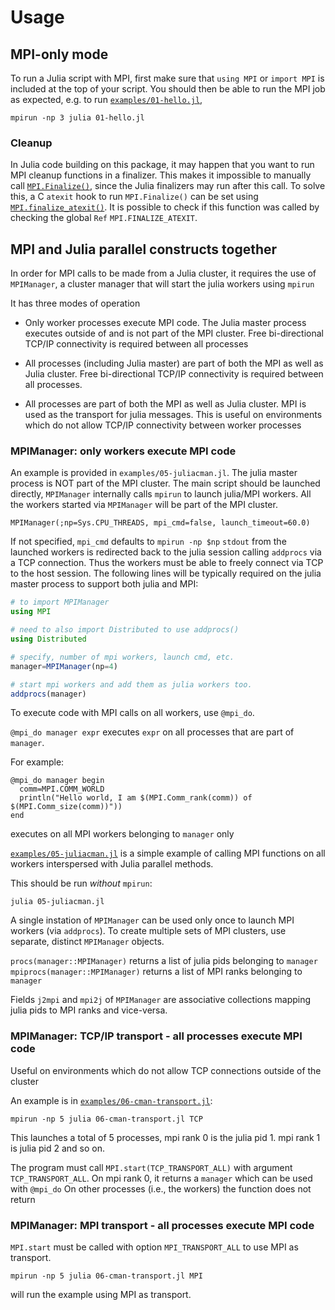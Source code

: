 # Usage

## MPI-only mode

To run a Julia script with MPI, first make sure that `using MPI` or
`import MPI` is included at the top of your script. You should then be
able to run the MPI job as expected, e.g. to run [`examples/01-hello.jl`](https://github.com/JuliaParallel/MPI.jl/blob/master/examples/01-hello.jl),

```
mpirun -np 3 julia 01-hello.jl
```

### Cleanup
In Julia code building on this package, it may happen that you want to run MPI cleanup functions in a finalizer.
This makes it impossible to manually call [`MPI.Finalize()`](@ref), since the Julia finalizers may run after this call.
To solve this, a C `atexit` hook to run `MPI.Finalize()` can be set using [`MPI.finalize_atexit()`](@ref). It is possible
to check if this function was called by checking the global `Ref` `MPI.FINALIZE_ATEXIT`.

## MPI and Julia parallel constructs together

In order for MPI calls to be made from a Julia cluster, it requires the use of
`MPIManager`, a cluster manager that will start the julia workers using `mpirun`

It has three modes of operation

- Only worker processes execute MPI code. The Julia master process executes outside of and
  is not part of the MPI cluster. Free bi-directional TCP/IP connectivity is required
  between all processes

- All processes (including Julia master) are part of both the MPI as well as Julia cluster.
  Free bi-directional TCP/IP connectivity is required between all processes.

- All processes are part of both the MPI as well as Julia cluster. MPI is used as the transport
  for julia messages. This is useful on environments which do not allow TCP/IP connectivity
  between worker processes

### MPIManager: only workers execute MPI code

An example is provided in `examples/05-juliacman.jl`.
The julia master process is NOT part of the MPI cluster. The main script should be
launched directly, `MPIManager` internally calls `mpirun` to launch julia/MPI workers.
All the workers started via `MPIManager` will be part of the MPI cluster.

```
MPIManager(;np=Sys.CPU_THREADS, mpi_cmd=false, launch_timeout=60.0)
```

If not specified, `mpi_cmd` defaults to `mpirun -np $np`
`stdout` from the launched workers is redirected back to the julia session calling `addprocs` via a TCP connection.
Thus the workers must be able to freely connect via TCP to the host session.
The following lines will be typically required on the julia master process to support both julia and MPI:

```julia
# to import MPIManager
using MPI

# need to also import Distributed to use addprocs()
using Distributed

# specify, number of mpi workers, launch cmd, etc.
manager=MPIManager(np=4)

# start mpi workers and add them as julia workers too.
addprocs(manager)
```

To execute code with MPI calls on all workers, use `@mpi_do`.

`@mpi_do manager expr` executes `expr` on all processes that are part of `manager`.

For example:
```
@mpi_do manager begin
  comm=MPI.COMM_WORLD
  println("Hello world, I am $(MPI.Comm_rank(comm)) of $(MPI.Comm_size(comm))"))
end
```
executes on all MPI workers belonging to `manager` only

[`examples/05-juliacman.jl`](https://github.com/JuliaParallel/MPI.jl/blob/master/examples/05-juliacman.jl) is a simple example of calling MPI functions on all workers interspersed with Julia parallel methods.

This should be run _without_ `mpirun`:
```
julia 05-juliacman.jl
```

A single instation of `MPIManager` can be used only once to launch MPI workers (via `addprocs`).
To create multiple sets of MPI clusters, use separate, distinct `MPIManager` objects.

`procs(manager::MPIManager)` returns a list of julia pids belonging to `manager`
`mpiprocs(manager::MPIManager)` returns a list of MPI ranks belonging to `manager`

Fields `j2mpi` and `mpi2j` of `MPIManager` are associative collections mapping julia pids to MPI ranks and vice-versa.

### MPIManager: TCP/IP transport - all processes execute MPI code

Useful on environments which do not allow TCP connections outside of the cluster

An example is in [`examples/06-cman-transport.jl`](https://github.com/JuliaParallel/MPI.jl/blob/master/examples/06-cman-transport.jl):
```
mpirun -np 5 julia 06-cman-transport.jl TCP
```

This launches a total of 5 processes, mpi rank 0 is the julia pid 1. mpi rank 1 is julia pid 2 and so on.

The program must call `MPI.start(TCP_TRANSPORT_ALL)` with argument `TCP_TRANSPORT_ALL`.
On mpi rank 0, it returns a `manager` which can be used with `@mpi_do`
On other processes (i.e., the workers) the function does not return


### MPIManager: MPI transport - all processes execute MPI code

`MPI.start` must be called with option `MPI_TRANSPORT_ALL` to use MPI as transport.
```
mpirun -np 5 julia 06-cman-transport.jl MPI
```
will run the example using MPI as transport.
